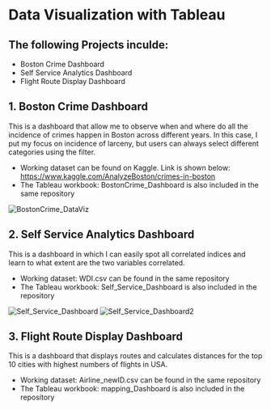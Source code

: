 # Data Visualization with Tableau

## The following Projects inculde:
- Boston Crime Dashboard
- Self Service Analytics Dashboard
- Flight Route Display Dashboard

## 1. Boston Crime Dashboard
This is a dashboard that allow me to observe when and where do all the incidence of crimes happen in Boston across different years. In this case, I put my focus on incidence of larceny, but users can always select different categories using the filter.

- Working dataset can be found on Kaggle. Link is shown below: 
https://www.kaggle.com/AnalyzeBoston/crimes-in-boston
- The Tableau workbook: BostonCrime_Dashboard is also included in the same repository

![BostonCrime_DataViz](https://user-images.githubusercontent.com/60050802/75081368-eb926680-54dc-11ea-9737-d818a292079d.png)

## 2. Self Service Analytics Dashboard
This is a dashboard in which I can easily spot all correlated indices and learn to what extent are the two variables correlated.

- Working dataset: WDI.csv can be found in the same repository
- The Tableau workbook: Self_Service_Dashboard is also included in the repository


![Self_Service_Dashboard](https://user-images.githubusercontent.com/60050802/75082707-eb956500-54e2-11ea-80d5-f54a41fb8cd1.png)
![Self_Service_Dashboard2](https://user-images.githubusercontent.com/60050802/75082851-a7569480-54e3-11ea-93d4-8e582b64e5f8.png)

## 3. Flight Route Display Dashboard
This is a dashboard that displays routes and calculates distances for the top 10 cities with highest numbers of flights in USA.

- Working dataset: Airline_newID.csv can be found in the same repository
- The Tableau workbook: mapping_Dashboard is also included in the repository
